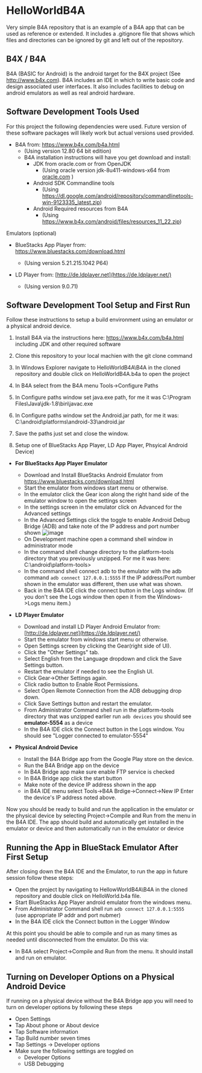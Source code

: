 # HelloWorldB4A
Very simple B4A repository that is an example of a B4A app that can be used as reference or extended.  It includes a .gitignore file that shows which files and directories can be ignored by git and left out of the repository.

## B4X / B4A
B4A (BASIC for Android) is the android target for the B4X project (See http://www.b4x.com).  B4A includes an IDE in which to write basic code and design associated user interfaces.  It also includes facilities to debug on android emulators as well as real android hardware.

## Software Development Tools Used
For this project the following dependencies were used.  Future version of these software packages will likely work but actual versions used provided.
- B4A from: https://www.b4x.com/b4a.html
  - (Using version 12.80 64 bit edition)
  - B4A installation instructions will have you get download and install:
    - JDK from oracle.com or from OpenJDK
      - (Using oracle version jdk-8u411-windows-x64 from [oracle.com](https://www.oracle.com/java/technologies/downloads/?er=221886#java8-windows) ) 
    - Android SDK Commandline tools
      - (Using https://dl.google.com/android/repository/commandlinetools-win-9123335_latest.zip)
    - Android Required resources from B4A
      - (Using https://www.b4x.com/android/files/resources_11_22.zip)

Emulators (optional)
- BlueStacks App Player from: https://www.bluestacks.com/download.html
  - (Using version  5.21.215.1042 P64)

- LD Player from: [http://de.ldplayer.net](https://de.ldplayer.net/)
  - (Using version 9.0.71)

## Software Development Tool Setup and First Run
Follow these instructions to setup a build environment using an emulator or a physical android device.
1. Install B4A via the instructions here: https://www.b4x.com/b4a.html including JDK and other required software
2. Clone this repository to your local machien with the git clone command
3. In Windows Explorer navigate to HelloWorldB4A\B4A in the cloned repository and double click on HelloWorldB4A.b4a to open the project
4. In B4A select from the B4A menu Tools->Configure Paths
5. In Configure paths window set java.exe path, for me it was C:\Program Files\Java\jdk-1.8\bin\javac.exe
6. In Configure paths window set the Android.jar path, for me it was: C:\android\platforms\android-33\android.jar
7. Save the paths just set and close the window.
   
8. Setup one of BlueStacks App Player, LD App Player, Phsyical Android Device)
  - **For BlueStacks App Player Emulator**
    - Download and Install BlueStacks Android Emulator from https://www.bluestacks.com/download.html
    - Start the emulator from windows start menu or otherwise.
    - In the emulator click the Gear icon along the right hand side of the emulator window to open the settings screen
    - In the settings screen in the emulator click on Advanced for the Advanced settings
    - In the Advanced Settings click the toggle to enable Android Debug Bridge (ADB) and take note of the IP address and port number shown ![image](https://github.com/nealvis/HelloWorldB4A/assets/21041294/9fd97a33-d911-4989-8241-47da686cedf6)
    - On Development machine open a command shell window in administrator mode
    - In the command shell change directory to the platform-tools directory that you previously unzipped. For me it was here: C:\android\platform-tools>
    - In the command shell connect adb to the emulator with the adb command `adb connect 127.0.0.1:5555`  If the IP address/Port number shown in the emulator was different, then use what was shown.
    - Back in the B4A IDE click the connect button in the Logs window.  (If you don't see the Logs window then open it from the Windows->Logs menu item.)
      
  - **LD Player Emulator**
    - Download and install LD Player Android Emulator from: [http://de.ldplayer.net](https://de.ldplayer.net/)
    - Start the emulator from windows start menu or otherwise.
    - Open Settings screen by clicking the Gear(right side of UI).
    - Click the "Other Settings" tab.
    - Select English from the Language dropdown and click the Save Settings button.
    - Restart the emulator if needed to see the English UI.
    - Click Gear->Other Settings again.
    - Click radio button to Enable Root Permissions.
    - Select Open Remote Connection from the ADB debugging drop down.
    - Click Save Settings button and restart the emulator.
    - From Administrator Command shell run in the platform-tools directory that was unzipped earlier run `adb devices` you should see **emulator-5554** as a device
    - In the B4A IDE click the Connect button in the Logs window.  You should see "Logger connected to emulator-5554"
      
  - **Physical Android Device**
    - Install the B4A Bridge app from the Google Play store on the device.
    - Run the B4A Bridge app on the device
    - In B4A Bridge app make sure enable FTP service is checked
    - In B4A Bridge app click the start button
    - Make note of the device IP address shown in the app
    - in B4A IDE menu select Tools->B4A Brdige->Connect->New IP  Enter the device's IP address noted above.
        
Now you should be ready to build and run the application in the emulator or the physical device by selecting Project->Compile and Run from the menu in the B4A IDE.  The app should build and automatically get installed in the emulator or device and then automatically run in the emulator or device

## Running the App in BlueStack Emulator After First Setup
After closing down the B4A IDE and the Emulator, to run the app in future session follow these steps:
- Open the project by navigating to HellowWorldB4A\B4A in the cloned repository and double click on HelloWorld.b4a file.
- Start BlueStacks App Player android emulator from the windows menu.
- From Administrator Command shell run `adb connect 127.0.0.1:5555` (use appropriate IP addr and port nubmer)
- In the B4A IDE click the Connect button in the Logger Window

At this point you should be able to compile and run as many times as needed until disconnected from the emulator.  Do this via: 
- In B4A select Project->Compile and Run from the menu.  It should install and run on emulator.


## Turning on Developer Options on a Physical Android Device
If running on a physical device without the B4A Bridge app you will need to turn on developer options by following these steps
- Open Settings
- Tap About phone or About device
- Tap Software information
- Tap Build number seven times
- Tap Settings -> Developer options
- Make sure the following settings are toggled on
  - Developer Options
  - USB Debugging  




